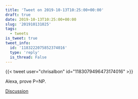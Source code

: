 ```yaml
---
title: 'Tweet on 2019-10-13T10:25:00+00:00'
draft: true
date: 2019-10-13T10:25:00+00:00
slug: '201910131025'
tags:
  - tweets
is_tweet: true
tweet_info:
  id: '1183222075852374016'
  type: 'reply'
  is_thread: False
---
```




{{< tweet user="chrisalbon" id="1183079496473174016" >}}

Alexa, prove P=NP.

[Discussion](https://x.com/sytelus/status/1183222075852374016)
